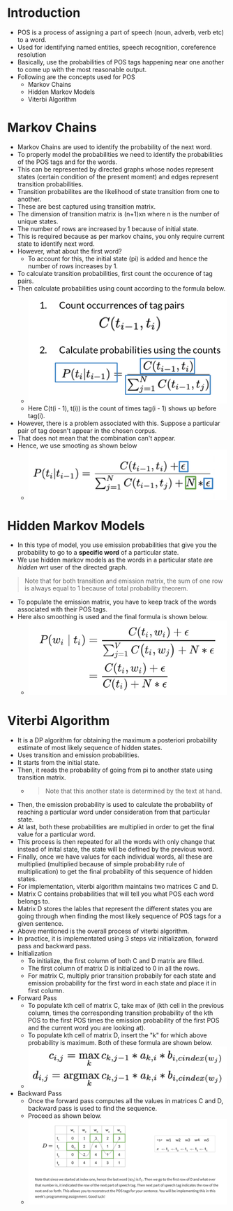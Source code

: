 # Introduction
* POS is a process of assigning a part of speech (noun, adverb, verb etc) to a word.
* Used for identifying named entities, speech recognition, coreference resolution
* Basically, use the probabilities of POS tags happening near one another to come up with the most reasonable output.
* Following are the concepts used for POS
    * Markov Chains
    * Hidden Markov Models
    * Viterbi Algorithm

# Markov Chains
* Markov Chains are used to identify the probability of the next word.
* To properly model the probabilities we need to identify the probabilities of the POS tags and for the words.
* This can be represented by directed graphs whose nodes represent states (certain condition of the present moment) and edges represent transition probabilities.
* Transition probabilites are the likelihood of state transition from one to another.
* These are best captured using transition matrix.
* The dimension of transition matrix is (n+1)xn where n is the number of unique states.
* The number of rows are increased by 1 because of initial state.
* This is required because as per markov chains, you only require current state to identify next word.
* However, what about the first word?
    * To account for this, the initial state (pi) is added and hence the number of rows increases by 1.
* To calculate transition probabilities, first count the occurence of tag pairs.
* Then calculate probabilities using count according to the formula below.
    * ![](./assets/images/2022-06-29-13-04-41.png)
    * Here C(t(i - 1), t(i)) is the count of times tag(i - 1) shows up before tag(i).
* However, there is a problem associated with this. Suppose a particular pair of tag doesn't appear in the chosen corpus.
* That does not mean that the combination can't appear.
* Hence, we use smooting as shown below
    * ![](./assets/images/2022-06-29-13-07-39.png)

# Hidden Markov Models
* In this type of model, you use emission probabilities that give you the probability to go to a **specific word** of a particular state.
* We use hidden markov models as the words in a particular state are *hidden* wrt user of the directed graph.

> Note that for both transition and emission matrix, the sum of one row is always equal to 1 because of total probability theorem.
* To populate the emission matrix, you have to keep track of the words associated with their POS tags.
* Here also smoothing is used and the final formula is shown below.
    * ![](./assets/images/2022-06-29-13-08-54.png)

# Viterbi Algorithm
* It is a DP algorithm for obtaining the maximum a posteriori probability estimate of most likely sequence of hidden states.
* Uses transition and emission probabilities.
* It starts from the initial state.
* Then, it reads the probability of going from pi to another state using transition matrix.
    * > Note that this another state is determined by the text at hand.
* Then, the emission probability is used to calculate the probability of reaching a particular word under consideration from that particular state.
* At last, both these probabilities are multiplied in order to get the final value for a particular word.
* This process is then repeated for  all the words with only change that instead of inital state, the state will be defined by the previous word.
* Finally, once we have values for each individual words, all these are multiplied (multiplied because of simple probability rule of multiplication) to get the final probability of this sequence of hidden states.
* For implementation, viterbi algorithm maintains two matrices C and D.
* Matrix C contains probabilities that will tell you what POS each word belongs to.
* Matrix D stores the lables that represent the different states you are going through when finding the most likely sequence of POS tags for a given sentence.
* Above mentioned is the overall process of viterbi algorithm.
* In practice, it is implementated using 3 steps viz initialization, forward pass and backward pass.
* Initialization
    * To initialize, the first column of both C and D matrix are filled.
    * The first column of matrix D is initialized to 0 in all the rows.
    * For matrix C, multiply prior transition probabily for each state and emission probability for the first word in each state and place it in first column.
* Forward Pass
    * To populate kth cell of matrix C, take max of (kth cell in the previous column, times the corresponding transition probability of the kth POS to the first POS times the emission probability of the first POS and the current word you are looking at).
    * To populate kth cell of matrix D, insert the "k" for which above probability is maximum. Both of these formula are shown below.
    * ![](./assets/images/2022-06-29-18-31-57.png)
* Backward Pass
    * Once the forward pass computes all the values in matrices C and D, backward pass is used to find the sequence.
    * Proceed as shown below.
    * ![](./assets/images/2022-06-29-18-36-30.png)